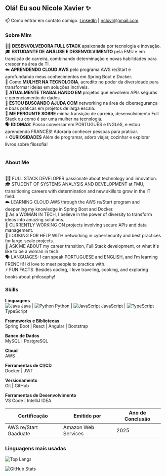 ## Olá! Eu sou Nicole Xavier ✨  
📫 Como entrar em contato comigo: [LinkedIn](https://linkedin.com/in/nicole-xavier-sp) | nclxvr@gmail.com  

### Sobre Mim  

👩‍💻 **DESENVOLVEDORA FULL STACK** apaixonada por tecnologia e inovação. <br>
🎓 **ESTUDANTE DE ANÁLISE E DESENVOLVIMENTO** pela FMU e em transição de carreira, combinando determinação e novas habilidades para crescer na área de TI. <br>
☁️ **APRENDENDO CLOUD AWS** pelo programa AWS re/Start e aprofundando meus conhecimentos em Spring Boot e Docker. <br>
🌟 Como **MULHER NA TECNOLOGIA**, acredito no poder da diversidade para transformar ideias em soluções incríveis. <br>
🔭 **ATUALMENTE TRABALHANDO EM** projetos que envolvem APIs seguras e gerenciamento de dados. <br>
🤔 **ESTOU BUSCANDO AJUDA COM** networking na área de cibersegurança e boas práticas em projetos de larga escala. <br>
💬 **ME PERGUNTE SOBRE** minha transição de carreira, desenvolvimento Full Stack ou como é ser uma mulher na tecnologia. <br>
🗣️ **IDIOMAS:** Posso conversar em PORTUGUÊS e INGLêS, e estou aprendendo FRANCÊS! Adoraria conhecer pessoas para praticar. <br>
⚡ **CURIOSIDADES** Além de programar, adoro viajar, cozinhar e explorar livros sobre filosofia! <br>
 <br>
### About Me
 <br>
👩‍💻 FULL STACK DEVELOPER passionate about technology and innovation. <br>
🎓 STUDENT OF SYSTEMS ANALYSIS AND DEVELOPMENT at FMU, transitioning careers with determination and new skills to grow in the IT field. <br>
☁️ LEARNING CLOUD AWS through the AWS re/Start program and deepening my knowledge in Spring Boot and Docker. <br>
🌟 As a WOMAN IN TECH, I believe in the power of diversity to transform ideas into amazing solutions. <br>
🔭 CURRENTLY WORKING ON projects involving secure APIs and data management. <br>
🤔 LOOKING FOR HELP WITH networking in cybersecurity and best practices for large-scale projects. <br>
💬 ASK ME ABOUT my career transition, Full Stack development, or what it's like to be a woman in tech. <br>
🗣️ LANGUAGES: I can speak PORTUGUESE and ENGLISH, and I’m learning FRENCH! I’d love to meet people to practice with. <br>
⚡ FUN FACTS: Besides coding, I love traveling, cooking, and exploring books about philosophy! <br>


### **Skills**  
**Linguagens**  
![Java](https://img.shields.io/badge/Java-007396?style=for-the-badge&logo=java&logoColor=white) Java | ![Python](https://img.shields.io/badge/Python-3776AB?style=for-the-badge&logo=python&logoColor=white) Python | ![JavaScript](https://img.shields.io/badge/JavaScript-F7DF1E?style=for-the-badge&logo=javascript&logoColor=black) JavaScript | ![TypeScript](https://img.shields.io/badge/TypeScript-3178C6?style=for-the-badge&logo=typescript&logoColor=white) TypeScript  

**Frameworks e Bibliotecas**  
Spring Boot | React | Angular | Bootstrap  

**Banco de Dados**  
MySQL | PostgreSQL  

**Cloud**  
AWS  

**Ferramentas de CI/CD**  
Docker | JWT  

**Versionamento**  
Git | GitHub  

**Ferramentas de Desenvolvimento**  
VS Code | IntelliJ IDEA  


| Certificação                         | Emitido por          | Ano de Conclusão |
|--------------------------------------|----------------------|------------------|
| AWS re/Start Gaaduate                | Amazon Web Services  | 2025             |

### Linguagens mais usadas
![Top Langs](https://github-readme-stats.vercel.app/api/top-langs/?username=NicXavier&layout=compact&theme=dark)

![GitHub Stats](https://github-readme-stats.vercel.app/api?username=NicXavier&show_icons=true&theme=dark)




                


